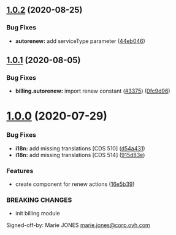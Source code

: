 ## [1.0.2](https://github.com/ovh/manager/compare/@ovh-ux/manager-billing@1.0.1...@ovh-ux/manager-billing@1.0.2) (2020-08-25)


### Bug Fixes

* **autorenew:** add serviceType parameter ([44eb046](https://github.com/ovh/manager/commit/44eb0468eaa010f89fc81d4ec0c26d169d7367d0))



## [1.0.1](https://github.com/ovh/manager/compare/@ovh-ux/manager-billing@1.0.0...@ovh-ux/manager-billing@1.0.1) (2020-08-05)


### Bug Fixes

* **billing.autorenew:** import renew constant ([#3375](https://github.com/ovh/manager/issues/3375)) ([0fc9d96](https://github.com/ovh/manager/commit/0fc9d96cd7a5d319912964be7633db10823f1515))



# [1.0.0](https://github.com/ovh/manager/compare/@ovh-ux/manager-billing@0.0.0...@ovh-ux/manager-billing@1.0.0) (2020-07-29)


### Bug Fixes

* **i18n:** add missing translations [CDS 510] ([d54a431](https://github.com/ovh/manager/commit/d54a43114aae07268130a376c089478b073a273f))
* **i18n:** add missing translations [CDS 514] ([915d83e](https://github.com/ovh/manager/commit/915d83e0b0b8b38347e3537e1161c7801c08b52a))


### Features

* create component for renew actions ([16e5b39](https://github.com/ovh/manager/commit/16e5b3925835afbc75ddba78680f9a87ac539dda))


### BREAKING CHANGES

* init billing module

Signed-off-by: Marie JONES <marie.jones@corp.ovh.com>




